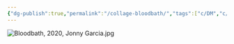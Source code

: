 ```yaml
---
{"dg-publish":true,"permalink":"/collage-bloodbath/","tags":["c/DM","c/commission","c/2020","c/wall","c/red","c/bathtube","c/crack","c/tile"],"created":"2024-01-22T14:06:26.000-05:00","updated":"2024-04-15T12:04:09.609-04:00"}
---
```



![Bloodbath, 2020, Jonny Garcia.jpg](/img/user/MEDIA/Bloodbath,%202020,%20Jonny%20Garcia.jpg)
